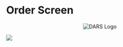 # Order Screen

<p align="center">
  <img src="app/public/images/logo.svg" alt="DARS Logo">
</p>

<img src="./preview2.jpg">

